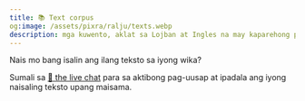 ```yaml
---
title: 📚 Text corpus
og:image: /assets/pixra/ralju/texts.webp
description: mga kuwento, aklat sa Lojban at Ingles na may kaparehong pagsasalin
---
```


Nais mo bang isalin ang ilang teksto sa iyong wika?

Sumali sa <a href="/tl/articles/live_chat">💬 the live chat</a> para sa aktibong pag-uusap at ipadala ang iyong naisaling teksto upang maisama.

<!-- export const TEXT_preface = `Press on buttons to hide the column in the language chosen.<br />Wish to translate some text to your language?<br/>Join <a href="${discordChatUrl}">💬 the live chat</a> and send your translation for inclusion.<br/><a href="/texts/"><button class="rounded drop-shadow bg-deep-orange-300 hover:bg-deep-orange-400 focus:bg-deep-orange-400 text-white leading-normal select-none py-2 px-4">🔙 All texts</button></a>`; -->
